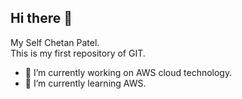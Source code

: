 ## Hi there 👋
My Self Chetan Patel.<br>
 This is my first repository of GIT.
 
- 🔭 I’m currently working on AWS cloud technology.
- 🌱 I’m currently learning AWS.


<!--
**Chetan241096/Chetan241096** is a ✨ _special_ ✨ repository because its `README.md` (this file) appears on your GitHub profile.

Here are some ideas to get you started:

-->
